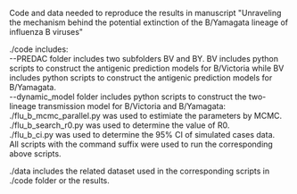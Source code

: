 Code and data needed to reproduce the results in manuscript "Unraveling the mechanism behind the potential extinction of the B/Yamagata lineage of influenza B viruses"

./code includes:  
--PREDAC folder includes two subfolders BV and BY. BV includes python scripts to construct the antigenic prediction models for B/Victoria while BV includes python scripts to construct the antigenic prediction models for B/Yamagata.  
--dynamic_model folder includes python scripts to construct the two-lineage transmission model for B/Victoria and B/Yamagata:  
./flu_b_mcmc_parallel.py was used to estimiate the parameters by MCMC.  
./flu_b_search_r0.py was used to determine the value of R0.  
./flu_b_ci.py was used to determine the 95% CI of simulated cases data.  
All scripts with the command suffix were used to run the corresponding above scripts.

./data includes the related dataset used in the corresponding scripts in ./code folder or the results.
